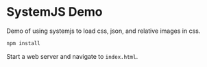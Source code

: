 SystemJS Demo
=============

Demo of using systemjs to load css, json, and relative images in css.

```bash
npm install
```

Start a web server and navigate to `index.html`.
